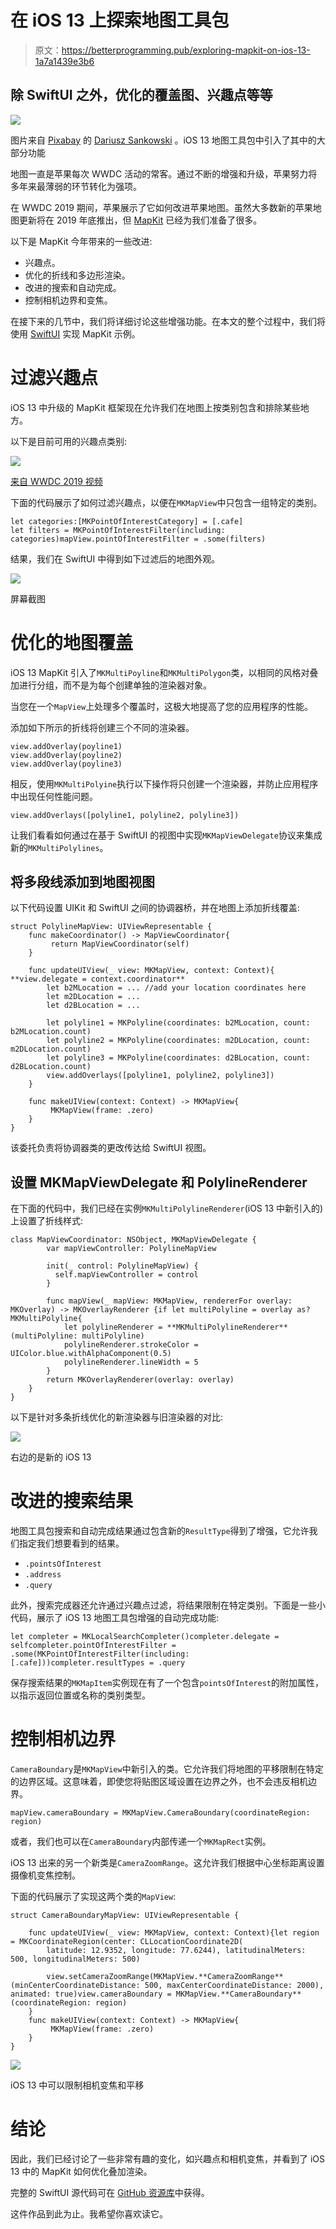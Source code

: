 # 在 iOS 13 上探索地图工具包

> 原文：<https://betterprogramming.pub/exploring-mapkit-on-ios-13-1a7a1439e3b6>

## 除 SwiftUI 之外，优化的覆盖图、兴趣点等等

![](img/c7115bb173f89613f297612b9c0e51a3.png)

图片来自 [Pixabay](https://pixabay.com/?utm_source=link-attribution&utm_medium=referral&utm_campaign=image&utm_content=1130732) 的 [Dariusz Sankowski](https://pixabay.com/users/DariuszSankowski-1441456/?utm_source=link-attribution&utm_medium=referral&utm_campaign=image&utm_content=1130732) 。iOS 13 地图工具包中引入了其中的大部分功能

地图一直是苹果每次 WWDC 活动的常客。通过不断的增强和升级，苹果努力将多年来最薄弱的环节转化为强项。

在 WWDC 2019 期间，苹果展示了它如何改进苹果地图。虽然大多数新的苹果地图更新将在 2019 年底推出，但 [MapKit](https://developer.apple.com/documentation/mapkit) 已经为我们准备了很多。

以下是 MapKit 今年带来的一些改进:

*   兴趣点。
*   优化的折线和多边形渲染。
*   改进的搜索和自动完成。
*   控制相机边界和变焦。

在接下来的几节中，我们将详细讨论这些增强功能。在本文的整个过程中，我们将使用 [SwiftUI](https://developer.apple.com/xcode/swiftui/) 实现 MapKit 示例。

# 过滤兴趣点

iOS 13 中升级的 MapKit 框架现在允许我们在地图上按类别包含和排除某些地方。

以下是目前可用的兴趣点类别:

![](img/bc545ef063ed13376e2464d2ef72d8d9.png)

[来自 WWDC 2019 视频](https://developer.apple.com/videos/play/wwdc2019/236/)

下面的代码展示了如何过滤兴趣点，以便在`MKMapView`中只包含一组特定的类别。

```
let categories:[MKPointOfInterestCategory] = [.cafe]
let filters = MKPointOfInterestFilter(including: categories)mapView.pointOfInterestFilter = .some(filters)
```

结果，我们在 SwiftUI 中得到如下过滤后的地图外观。

![](img/fb16a747d1338f85b65c32e3bf03a96e.png)

屏幕截图

# 优化的地图覆盖

iOS 13 MapKit 引入了`MKMultiPoyline`和`MKMultiPolygon`类，以相同的风格对叠加进行分组，而不是为每个创建单独的渲染器对象。

当您在一个`MapView`上处理多个覆盖时，这极大地提高了您的应用程序的性能。

添加如下所示的折线将创建三个不同的渲染器。

```
view.addOverlay(poyline1)
view.addOverlay(poyline2)
view.addOverlay(poyline3)
```

相反，使用`MKMultiPolyine`执行以下操作将只创建一个渲染器，并防止应用程序中出现任何性能问题。

```
view.addOverlays([polyline1, polyline2, polyline3])
```

让我们看看如何通过在基于 SwiftUI 的视图中实现`MKMapViewDelegate`协议来集成新的`MKMultiPolylines`。

## 将多段线添加到地图视图

以下代码设置 UIKit 和 SwiftUI 之间的协调器桥，并在地图上添加折线覆盖:

```
struct PolylineMapView: UIViewRepresentable {
    func makeCoordinator() -> MapViewCoordinator{
         return MapViewCoordinator(self)
    }

    func updateUIView(_ view: MKMapView, context: Context){ **view.delegate = context.coordinator**
        let b2MLocation = ... //add your location coordinates here
        let m2DLocation = ...
        let d2BLocation = ...

        let polyline1 = MKPolyline(coordinates: b2MLocation, count: b2MLocation.count)
        let polyline2 = MKPolyline(coordinates: m2DLocation, count: m2DLocation.count)
        let polyline3 = MKPolyline(coordinates: d2BLocation, count: d2BLocation.count)
        view.addOverlays([polyline1, polyline2, polyline3])
    }

    func makeUIView(context: Context) -> MKMapView{
         MKMapView(frame: .zero)
    }
}
```

该委托负责将协调器类的更改传达给 SwiftUI 视图。

## 设置 MKMapViewDelegate 和 PolylineRenderer

在下面的代码中，我们已经在实例`MKMultiPolylineRenderer`(iOS 13 中新引入的)上设置了折线样式:

```
class MapViewCoordinator: NSObject, MKMapViewDelegate {
        var mapViewController: PolylineMapView

        init(_ control: PolylineMapView) {
          self.mapViewController = control
        }

        func mapView(_ mapView: MKMapView, rendererFor overlay: MKOverlay) -> MKOverlayRenderer {if let multiPolyline = overlay as? MKMultiPolyline{
            let polylineRenderer = **MKMultiPolylineRenderer**(multiPolyline: multiPolyline)
            polylineRenderer.strokeColor = UIColor.blue.withAlphaComponent(0.5)
            polylineRenderer.lineWidth = 5
        }
        return MKOverlayRenderer(overlay: overlay)
    }
}
```

以下是针对多条折线优化的新渲染器与旧渲染器的对比:

![](img/5513ef73c4b2308b55879140a97983b7.png)

右边的是新的 iOS 13

# 改进的搜索结果

地图工具包搜索和自动完成结果通过包含新的`ResultType`得到了增强，它允许我们指定我们想要看到的结果。

*   `.pointsOfInterest`
*   `.address`
*   `.query`

此外，搜索完成器还允许通过兴趣点过滤，将结果限制在特定类别。下面是一些小代码，展示了 iOS 13 地图工具包增强的自动完成功能:

```
let completer = MKLocalSearchCompleter()completer.delegate = selfcompleter.pointOfInterestFilter = .some(MKPointOfInterestFilter(including: [.cafe]))completer.resultTypes = .query
```

保存搜索结果的`MKMapItem`实例现在有了一个包含`pointsOfInterest`的附加属性，以指示返回位置或名称的类别类型。

# 控制相机边界

`CameraBoundary`是`MKMapView`中新引入的类。它允许我们将地图的平移限制在特定的边界区域。这意味着，即使您将贴图区域设置在边界之外，也不会违反相机边界。

```
mapView.cameraBoundary = MKMapView.CameraBoundary(coordinateRegion: region)
```

或者，我们也可以在`CameraBoundary`内部传递一个`MKMapRect`实例。

iOS 13 出来的另一个新类是`CameraZoomRange`。这允许我们根据中心坐标距离设置摄像机变焦控制。

下面的代码展示了实现这两个类的`MapView`:

```
struct CameraBoundaryMapView: UIViewRepresentable {

    func updateUIView(_ view: MKMapView, context: Context){let region = MKCoordinateRegion(center: CLLocationCoordinate2D(
        latitude: 12.9352, longitude: 77.6244), latitudinalMeters: 500, longitudinalMeters: 500)

        view.setCameraZoomRange(MKMapView.**CameraZoomRange**(minCenterCoordinateDistance: 500, maxCenterCoordinateDistance: 2000), animated: true)view.cameraBoundary = MKMapView.**CameraBoundary**(coordinateRegion: region)   
    }
    func makeUIView(context: Context) -> MKMapView{
         MKMapView(frame: .zero)
    }
}
```

![](img/864fe324d7a4d13e912e4a2000fa5f86.png)

iOS 13 中可以限制相机变焦和平移

# 结论

因此，我们已经讨论了一些非常有趣的变化，如兴趣点和相机变焦，并看到了 iOS 13 中的 MapKit 如何优化叠加渲染。

完整的 SwiftUI 源代码可在 [GitHub 资源库](https://github.com/anupamchugh/iowncode/tree/master/iOS13MapKit)中获得。

这件作品到此为止。我希望你喜欢读它。